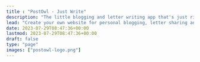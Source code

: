 ```yaml
---
title : "PostOwl - Just Write"
description: "The little blogging and letter writing app that's just right."
lead: "Create your own website for personal blogging, letter sharing and private journaling."
date: 2023-07-29T08:47:36+00:00
lastmod: 2023-07-29T08:47:36+00:00
draft: false
type: "page"
images: ["postowl-logo.png"]
---
```

